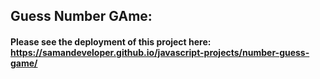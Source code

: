 ## Guess Number GAme:
#### Please see the deployment of this project here: https://samandeveloper.github.io/javascript-projects/number-guess-game/
